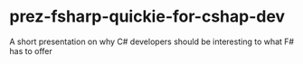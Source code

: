 # prez-fsharp-quickie-for-cshap-dev
A short presentation on why C# developers should be interesting to what F# has to offer
